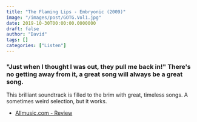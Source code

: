 ```yaml
---
title: "The Flaming Lips - Embryonic (2009)"
image: "/images/post/GOTG.Vol1.jpg"
date: 2019-10-30T00:00:00.0000000
draft: false
author: "David"
tags: []
categories: ["Listen"]
---
```

### "Just when I thought I was out, they pull me back in!" There's no getting away from it, a great song will always be a great song.

This brilliant soundtrack is filled to the brim with great, timeless songs. A sometimes weird selection, but it works.

-  [Allmusic.com - Review](https://www.allmusic.com/album/guardians-of-the-galaxy-awesome-mix-vol-1-mw0002697953)